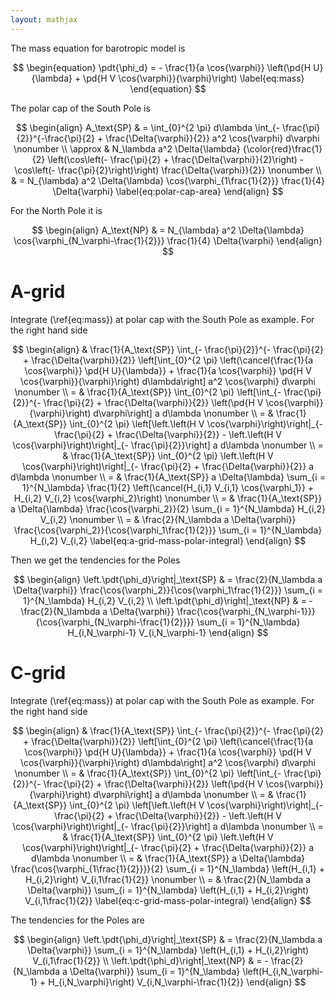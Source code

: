 ```yaml
---
layout: mathjax
---
```


The mass equation for barotropic model is

$$
\begin{equation}
  \pdt{\phi_d} = - \frac{1}{a \cos{\varphi}} \left(\pd{H U}{\lambda} + \pd{H V \cos{\varphi}}{\varphi}\right)
  \label{eq:mass}
\end{equation}
$$

The polar cap of the South Pole is

$$
\begin{align}
  A_\text{SP} & = \int_{0}^{2 \pi} d\lambda \int_{- \frac{\pi}{2}}^{-\frac{\pi}{2} + \frac{\Delta{\varphi}}{2}} a^2 \cos{\varphi} d\varphi \nonumber \\
  \approx & N_\lambda a^2 \Delta{\lambda} {\color{red}\frac{1}{2} \left(\cos\left(- \frac{\pi}{2} + \frac{\Delta{\varphi}}{2}\right) - \cos\left(- \frac{\pi}{2}\right)\right) \frac{\Delta{\varphi}}{2}} \nonumber \\
  & = N_{\lambda} a^2 \Delta{\lambda} \cos{\varphi_{1\frac{1}{2}}} \frac{1}{4} \Delta{\varphi}
  \label{eq:polar-cap-area}
\end{align}
$$

For the North Pole it is

$$
\begin{align}
  A_\text{NP} & = N_{\lambda} a^2 \Delta{\lambda} \cos{\varphi_{N_\varphi-\frac{1}{2}}} \frac{1}{4} \Delta{\varphi}
\end{align}
$$

# A-grid

Integrate (\ref{eq:mass}) at polar cap with the South Pole as example. For the right hand side

$$
\begin{align}
  & \frac{1}{A_\text{SP}} \int_{- \frac{\pi}{2}}^{- \frac{\pi}{2} + \frac{\Delta{\varphi}}{2}} \left[\int_{0}^{2 \pi} \left(\cancel{\frac{1}{a \cos{\varphi}} \pd{H U}{\lambda}} + \frac{1}{a \cos{\varphi}} \pd{H V \cos{\varphi}}{\varphi}\right) d\lambda\right] a^2 \cos{\varphi} d\varphi \nonumber \\
  = & \frac{1}{A_\text{SP}} \int_{0}^{2 \pi} \left[\int_{- \frac{\pi}{2}}^{- \frac{\pi}{2} + \frac{\Delta{\varphi}}{2}} \left(\pd{H V \cos{\varphi}}{\varphi}\right) d\varphi\right] a d\lambda \nonumber \\
  = & \frac{1}{A_\text{SP}} \int_{0}^{2 \pi} \left[\left.\left(H V \cos{\varphi}\right)\right|_{- \frac{\pi}{2} + \frac{\Delta{\varphi}}{2}} - \left.\left(H V \cos{\varphi}\right)\right|_{- \frac{\pi}{2}}\right] a d\lambda \nonumber \\
  = & \frac{1}{A_\text{SP}} \int_{0}^{2 \pi} \left.\left(H V \cos{\varphi}\right)\right|_{- \frac{\pi}{2} + \frac{\Delta{\varphi}}{2}} a d\lambda \nonumber \\
  = & \frac{1}{A_\text{SP}} a \Delta{\lambda} \sum_{i = 1}^{N_\lambda} \frac{1}{2} \left(\cancel{H_{i,1} V_{i,1} \cos{\varphi_1}} + H_{i,2} V_{i,2} \cos{\varphi_2}\right) \nonumber \\
  = & \frac{1}{A_\text{SP}} a \Delta{\lambda} \frac{\cos{\varphi_2}}{2} \sum_{i = 1}^{N_\lambda} H_{i,2} V_{i,2} \nonumber \\
  = & \frac{2}{N_\lambda a \Delta{\varphi}} \frac{\cos{\varphi_2}}{\cos{\varphi_1\frac{1}{2}}} \sum_{i = 1}^{N_\lambda} H_{i,2} V_{i,2}
  \label{eq:a-grid-mass-polar-integral}
\end{align}
$$

Then we get the tendencies for the Poles

$$
\begin{align}
  \left.\pdt{\phi_d}\right|_\text{SP} & = \frac{2}{N_\lambda a \Delta{\varphi}} \frac{\cos{\varphi_2}}{\cos{\varphi_1\frac{1}{2}}} \sum_{i = 1}^{N_\lambda} H_{i,2} V_{i,2} \\
  \left.\pdt{\phi_d}\right|_\text{NP} & = - \frac{2}{N_\lambda a \Delta{\varphi}} \frac{\cos{\varphi_{N_\varphi-1}}}{\cos{\varphi_{N_\varphi-\frac{1}{2}}}} \sum_{i = 1}^{N_\lambda} H_{i,N_\varphi-1} V_{i,N_\varphi-1}
\end{align}
$$

# C-grid

Integrate (\ref{eq:mass}) at polar cap with the South Pole as example. For the right hand side

$$
\begin{align}
  & \frac{1}{A_\text{SP}} \int_{- \frac{\pi}{2}}^{- \frac{\pi}{2} + \frac{\Delta{\varphi}}{2}} \left[\int_{0}^{2 \pi} \left(\cancel{\frac{1}{a \cos{\varphi}} \pd{H U}{\lambda}} + \frac{1}{a \cos{\varphi}} \pd{H V \cos{\varphi}}{\varphi}\right) d\lambda\right] a^2 \cos{\varphi} d\varphi \nonumber \\
  = & \frac{1}{A_\text{SP}} \int_{0}^{2 \pi} \left[\int_{- \frac{\pi}{2}}^{- \frac{\pi}{2} + \frac{\Delta{\varphi}}{2}} \left(\pd{H V \cos{\varphi}}{\varphi}\right) d\varphi\right] a d\lambda \nonumber \\
  = & \frac{1}{A_\text{SP}} \int_{0}^{2 \pi} \left[\left.\left(H V \cos{\varphi}\right)\right|_{- \frac{\pi}{2} + \frac{\Delta{\varphi}}{2}} - \left.\left(H V \cos{\varphi}\right)\right|_{- \frac{\pi}{2}}\right] a d\lambda \nonumber \\
  = & \frac{1}{A_\text{SP}} \int_{0}^{2 \pi} \left.\left(H V \cos{\varphi}\right)\right|_{- \frac{\pi}{2} + \frac{\Delta{\varphi}}{2}} a d\lambda \nonumber \\
  = & \frac{1}{A_\text{SP}} a \Delta{\lambda} \frac{\cos{\varphi_{1\frac{1}{2}}}}{2} \sum_{i = 1}^{N_\lambda} \left(H_{i,1} + H_{i,2}\right) V_{i,1\frac{1}{2}} \nonumber \\
  = & \frac{2}{N_\lambda a \Delta{\varphi}} \sum_{i = 1}^{N_\lambda} \left(H_{i,1} + H_{i,2}\right) V_{i,1\frac{1}{2}}
  \label{eq:c-grid-mass-polar-integral}
\end{align}
$$

The tendencies for the Poles are

$$
\begin{align}
  \left.\pdt{\phi_d}\right|_\text{SP} & = \frac{2}{N_\lambda a \Delta{\varphi}} \sum_{i = 1}^{N_\lambda} \left(H_{i,1} + H_{i,2}\right) V_{i,1\frac{1}{2}} \\
  \left.\pdt{\phi_d}\right|_\text{NP} & = - \frac{2}{N_\lambda a \Delta{\varphi}} \sum_{i = 1}^{N_\lambda} \left(H_{i,N_\varphi-1} + H_{i,N_\varphi}\right) V_{i,N_\varphi-\frac{1}{2}}
\end{align}
$$